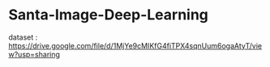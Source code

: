 # Santa-Image-Deep-Learning
dataset : https://drive.google.com/file/d/1MjYe9cMIKfG4fiTPX4sqnUum6ogaAtyT/view?usp=sharing
